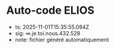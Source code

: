 # Auto-code ELIOS
- ts: 2025-11-01T15:35:55.084Z
- sig: ∞.je.toi.nous.432.528
- note: fichier généré automatiquement